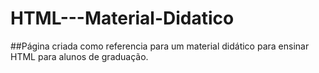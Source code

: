 # HTML---Material-Didatico

##Página criada como referencia para um material didático para ensinar HTML para alunos de graduação.
